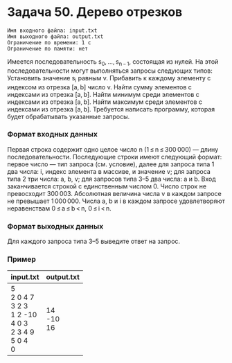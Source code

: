 # Задача 50. Дерево отрезков
	Имя входного файла: input.txt
	Имя выходного файла: output.txt
	Ограничение по времени: 1 с
	Ограничение по памяти: нет
Имеется последовательность s<sub>0</sub>, …, s<sub>n − 1</sub>, состоящая из нулей. На этой последовательности могут выполняться запросы следующих типов:
Установить значение s<sub>i</sub> равным v.
Прибавить к каждому элементу с индексом из отрезка [a, b] число v.
Найти сумму элементов с индексами из отрезка [a, b].
Найти минимум среди элементов с индексами из отрезка [a, b].
Найти максимум среди элементов с индексами из отрезка [a, b].
Требуется написать программу, которая будет обрабатывать указанные запросы.
### Формат входных данных
Первая строка содержит одно целое число n (1 ≤ n ≤ 300 000) — длину последовательности. Последующие строки имеют следующий формат: первое число — тип запроса (см. условие), далее для запроса типа 1 два числа: i, индекс элемента в массиве, и значение v; для запроса типа 2 три числа: a, b, v; для запросов типа 3–5 два числа: a и b. Вход заканчивается строкой с единственным числом 0. Число строк не превосходит 300 003. Абсолютная величина числа v в каждом запросе не превышает 1 000 000. Числа a, b и i в каждом запросе удовлетворяют неравенствам 0 ≤ a ≤ b < n, 0 ≤ i < n.
### Формат выходных данных
Для каждого запроса типа 3–5 выведите ответ на запрос.
### Пример
|input.txt|output.txt|
|--|--|
|5<br>2 0 4 7<br>3 2 3<br>1 2 -10<br>4 0 3<br>2 3 4 9<br>5 0 4<br>0|14<br>-10<br>16|